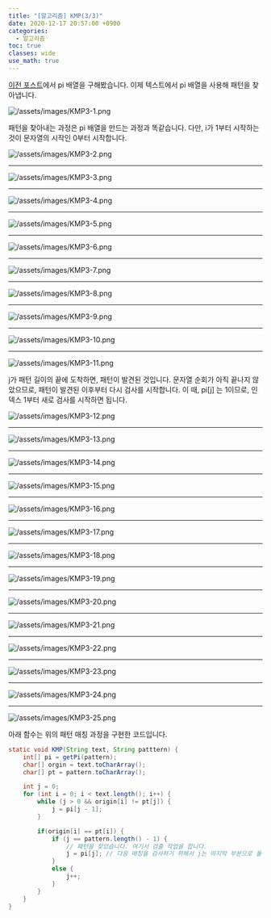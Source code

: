 ```yaml
---
title: "[알고리즘] KMP(3/3)"
date: 2020-12-17 20:57:00 +0900
categories:
  - 알고리즘
toc: true
classes: wide
use_math: true
---
```


[이전 포스트](https://ddb8036631.github.io/알고리즘/KMP2)에서 pi 배열을 구해봤습니다. 이제 텍스트에서 pi 배열을 사용해 패턴을 찾아냅니다.

![/assets/images/KMP3-1.png](/assets/images/KMP3-1.png)

패턴을 찾아내는 과정은 pi 배열을 만드는 과정과 똑같습니다. 다만, i가 1부터 시작하는 것이 문자열의 시작인 0부터 시작합니다.

![/assets/images/KMP3-2.png](/assets/images/KMP3-2.png)

---

![/assets/images/KMP3-3.png](/assets/images/KMP3-3.png)

---

![/assets/images/KMP3-4.png](/assets/images/KMP3-4.png)

---

![/assets/images/KMP3-5.png](/assets/images/KMP3-5.png)

---

![/assets/images/KMP3-6.png](/assets/images/KMP3-6.png)

---

![/assets/images/KMP3-7.png](/assets/images/KMP3-7.png)

---

![/assets/images/KMP3-8.png](/assets/images/KMP3-8.png)

---

![/assets/images/KMP3-9.png](/assets/images/KMP3-9.png)

---

![/assets/images/KMP3-10.png](/assets/images/KMP3-10.png)

---

![/assets/images/KMP3-11.png](/assets/images/KMP3-11.png)

j가 패턴 길이의 끝에 도착하면, 패턴이 발견된 것입니다. 문자열 순회가 아직 끝나지 않았으므로, 패턴이 발견된 이후부터 다시 검사를 시작합니다. 이 때, pi[j] 는 1이므로, 인덱스 1부터 새로 검사를 시작하면 됩니다.

![/assets/images/KMP3-12.png](/assets/images/KMP3-12.png)

---

![/assets/images/KMP3-13.png](/assets/images/KMP3-13.png)

---

![/assets/images/KMP3-14.png](/assets/images/KMP3-14.png)

---

![/assets/images/KMP3-15.png](/assets/images/KMP3-15.png)

---

![/assets/images/KMP3-16.png](/assets/images/KMP3-16.png)

---

![/assets/images/KMP3-17.png](/assets/images/KMP3-17.png)

---

![/assets/images/KMP3-18.png](/assets/images/KMP3-18.png)

---

![/assets/images/KMP3-19.png](/assets/images/KMP3-19.png)

---

![/assets/images/KMP3-20.png](/assets/images/KMP3-20.png)

---

![/assets/images/KMP3-21.png](/assets/images/KMP3-21.png)

---

![/assets/images/KMP3-22.png](/assets/images/KMP3-22.png)

---

![/assets/images/KMP3-23.png](/assets/images/KMP3-23.png)

---

![/assets/images/KMP3-24.png](/assets/images/KMP3-24.png)

---

![/assets/images/KMP3-25.png](/assets/images/KMP3-25.png)

아래 함수는 위의 패턴 매칭 과정을 구현한 코드입니다.

```java
static void KMP(String text, String patttern) {
	int[] pi = getPi(pattern);
	char[] orgin = text.toCharArray();
	char[] pt = pattern.toCharArray();

	int j = 0;
	for (int i = 0; i < text.length(); i++) {
		while (j > 0 && origin[i] != pt[j]) {
			j = pi[j - 1];
		}

		if(origin[i] == pt[i]) {
			if (j == pattern.length() - 1) {
				// 패턴을 찾았습니다. 여기서 검출 작업을 합니다.
				j = pi[j]; // 다음 매칭을 검사하기 위해서 j는 마지막 부분으로 돌아갑니다.
			}
			else {
				j++;
			}
		}
	}
}
```
